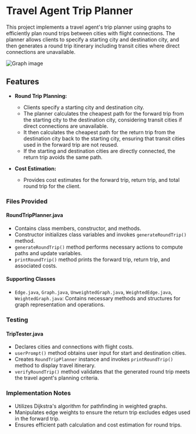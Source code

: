 # Travel Agent Trip Planner
This project implements a travel agent's trip planner using graphs to efficiently plan round trips between cities with flight connections. The planner allows clients to specify a starting city and destination city, and then generates a round trip itinerary including transit cities where direct connections are unavailable.

![Graph image](/Users/rajanikhatri/Desktop/TravelAgentTripPlanner/Travel-Agent-Trip-Planner/Image/Graph.jpeg)


## Features
- **Round Trip Planning:**
  - Clients specify a starting city and destination city.
  - The planner calculates the cheapest path for the forward trip from the starting city to the destination city, considering transit cities if direct connections are unavailable.
  - It then calculates the cheapest path for the return trip from the destination city back to the starting city, ensuring that transit cities used in the forward trip are not reused.
  - If the starting and destination cities are directly connected, the return trip avoids the same path.

- **Cost Estimation:**
  - Provides cost estimates for the forward trip, return trip, and total round trip for the client.
### Files Provided

#### RoundTripPlanner.java

- Contains class members, constructor, and methods.
- Constructor initializes class variables and invokes `generateRoundTrip()` method.
- `generateRoundTrip()` method performs necessary actions to compute paths and update variables.
- `printRoundTrip()` method prints the forward trip, return trip, and associated costs.

#### Supporting Classes

- `Edge.java`, `Graph.java`, `UnweightedGraph.java`, `WeightedEdge.java`, `WeightedGraph.java`: Contains necessary methods and structures for graph representation and operations.

### Testing

#### TripTester.java

- Declares cities and connections with flight costs.
- `userPrompt()` method obtains user input for start and destination cities.
- Creates `RoundTripPlanner` instance and invokes `printRoundTrip()` method to display travel itinerary.
- `verifyRoundTrip()` method validates that the generated round trip meets the travel agent's planning criteria.

### Implementation Notes

- Utilizes Dijkstra's algorithm for pathfinding in weighted graphs.
- Manipulates edge weights to ensure the return trip excludes edges used in the forward trip.
- Ensures efficient path calculation and cost estimation for round trips.
